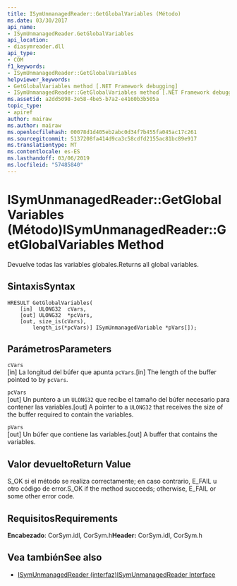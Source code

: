 ```yaml
---
title: ISymUnmanagedReader::GetGlobalVariables (Método)
ms.date: 03/30/2017
api_name:
- ISymUnmanagedReader.GetGlobalVariables
api_location:
- diasymreader.dll
api_type:
- COM
f1_keywords:
- ISymUnmanagedReader::GetGlobalVariables
helpviewer_keywords:
- GetGlobalVariables method [.NET Framework debugging]
- ISymUnmanagedReader::GetGlobalVariables method [.NET Framework debugging]
ms.assetid: a2dd5098-3e58-4be5-b7a2-e4160b3b505a
topic_type:
- apiref
author: mairaw
ms.author: mairaw
ms.openlocfilehash: 00078d1d405eb2abc0d34f7b455fa045ac17c261
ms.sourcegitcommit: 5137208fa414d9ca3c58cdfd2155ac81bc89e917
ms.translationtype: MT
ms.contentlocale: es-ES
ms.lasthandoff: 03/06/2019
ms.locfileid: "57485840"
---
```

# <a name="isymunmanagedreadergetglobalvariables-method"></a><span data-ttu-id="20abf-102">ISymUnmanagedReader::GetGlobalVariables (Método)</span><span class="sxs-lookup"><span data-stu-id="20abf-102">ISymUnmanagedReader::GetGlobalVariables Method</span></span>
<span data-ttu-id="20abf-103">Devuelve todas las variables globales.</span><span class="sxs-lookup"><span data-stu-id="20abf-103">Returns all global variables.</span></span>  
  
## <a name="syntax"></a><span data-ttu-id="20abf-104">Sintaxis</span><span class="sxs-lookup"><span data-stu-id="20abf-104">Syntax</span></span>  
  
```  
HRESULT GetGlobalVariables(  
    [in]  ULONG32  cVars,  
    [out] ULONG32  *pcVars,  
    [out, size_is(cVars),  
        length_is(*pcVars)] ISymUnmanagedVariable *pVars[]);  
```  
  
## <a name="parameters"></a><span data-ttu-id="20abf-105">Parámetros</span><span class="sxs-lookup"><span data-stu-id="20abf-105">Parameters</span></span>  
 `cVars`  
 <span data-ttu-id="20abf-106">[in] La longitud del búfer que apunta `pcVars`.</span><span class="sxs-lookup"><span data-stu-id="20abf-106">[in] The length of the buffer pointed to by `pcVars`.</span></span>  
  
 `pcVars`  
 <span data-ttu-id="20abf-107">[out] Un puntero a un `ULONG32` que recibe el tamaño del búfer necesario para contener las variables.</span><span class="sxs-lookup"><span data-stu-id="20abf-107">[out] A pointer to a `ULONG32` that receives the size of the buffer required to contain the variables.</span></span>  
  
 `pVars`  
 <span data-ttu-id="20abf-108">[out] Un búfer que contiene las variables.</span><span class="sxs-lookup"><span data-stu-id="20abf-108">[out] A buffer that contains the variables.</span></span>  
  
## <a name="return-value"></a><span data-ttu-id="20abf-109">Valor devuelto</span><span class="sxs-lookup"><span data-stu-id="20abf-109">Return Value</span></span>  
 <span data-ttu-id="20abf-110">S_OK si el método se realiza correctamente; en caso contrario, E_FAIL u otro código de error.</span><span class="sxs-lookup"><span data-stu-id="20abf-110">S_OK if the method succeeds; otherwise, E_FAIL or some other error code.</span></span>  
  
## <a name="requirements"></a><span data-ttu-id="20abf-111">Requisitos</span><span class="sxs-lookup"><span data-stu-id="20abf-111">Requirements</span></span>  
 <span data-ttu-id="20abf-112">**Encabezado**: CorSym.idl, CorSym.h</span><span class="sxs-lookup"><span data-stu-id="20abf-112">**Header:** CorSym.idl, CorSym.h</span></span>  
  
## <a name="see-also"></a><span data-ttu-id="20abf-113">Vea también</span><span class="sxs-lookup"><span data-stu-id="20abf-113">See also</span></span>
- [<span data-ttu-id="20abf-114">ISymUnmanagedReader (interfaz)</span><span class="sxs-lookup"><span data-stu-id="20abf-114">ISymUnmanagedReader Interface</span></span>](../../../../docs/framework/unmanaged-api/diagnostics/isymunmanagedreader-interface.md)
